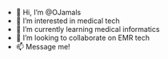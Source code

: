 - 👋 Hi, I’m @OJamals
- 👀 I’m interested in medical tech
- 🌱 I’m currently learning medical informatics
- 💞️ I’m looking to collaborate on EMR tech
- 📫 Message me!

<!---
OJamals/OJamals is a ✨ special ✨ repository because its `README.md` (this file) appears on your GitHub profile.
You can click the Preview link to take a look at your changes.
--->
